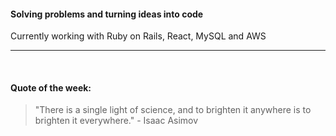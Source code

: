 #### Solving problems and turning ideas into code

Currently working with Ruby on Rails, React, MySQL and AWS

---

<br>

#### Quote of the week:
<!-- quote_marker -->
> "There is a single light of science, and to brighten it anywhere is to brighten it everywhere." - Isaac Asimov
